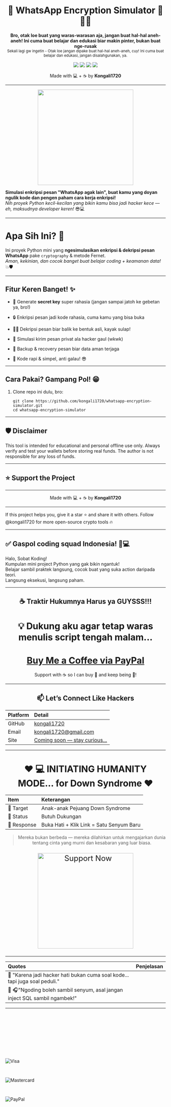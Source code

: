 <h1 align="center">🧊  WhatsApp Encryption Simulator 🔐🚀🔥</h1>
<p align="center">
  <b>Bro, otak loe buat yang waras-warasan aja, jangan buat hal-hal aneh-aneh! Ini cuma buat belajar dan edukasi biar makin pinter, bukan buat nge-rusak</b><br>
  <sub>Sekali lagi gw ingetin - Otak loe jangan dipake buat hal-hal aneh-aneh, cuy! Ini cuma buat belajar dan edukasi, jangan disalahgunakan, ya.</sub>
</p>

<p align="center">
  <img src="https://img.shields.io/badge/Python-3.8+-blue?style=flat-square&logo=python">
  <img src="https://img.shields.io/badge/Status-Stable-brightgreen?style=flat-square">
  <img src="https://img.shields.io/badge/Security-Offline🛡️-important?style=flat-square">
  <img src="https://img.shields.io/github/license/kongali1720/cold-wallet-generator?style=flat-square">
</p>

<p align="center"> Made with 💻 + ☕ by <b>Kongali1720</b> </p>

---

<p align="center"> <img src="https://media1.giphy.com/media/v1.Y2lkPTc5MGI3NjExMTYwNnR2bTNhd2w1d24yYmN1dTRjaTlib3BidWI2ZHY4cXMwbXQwbCZlcD12MV9pbnRlcm5hbF9naWZfYnlfaWQmY3Q9Zw/DqiMTFxiXx0VaVZQbF/giphy.gif" width="300"/> </p>



**Simulasi enkripsi pesan "WhatsApp agak lain", buat kamu yang doyan ngulik kode dan pengen paham cara kerja enkripsi!**  
_Nih proyek Python kecil-kecilan yang bikin kamu bisa jadi hacker kece — eh, maksudnya developer keren!_ 😎💻

---

# Apa Sih Ini? 🤔

Ini proyek Python mini yang **ngesimulasikan enkripsi & dekripsi pesan WhatsApp** pake `cryptography` & metode Fernet.  
_Aman, kekinian, dan cocok banget buat belajar coding + keamanan data!_ 💥🛡️

---

## Fitur Keren Banget! ✨  

- 🔑 Generate **secret key** super rahasia (jangan sampai jatoh ke gebetan ya, bro!)
  
- 🔒 Enkripsi pesan jadi kode rahasia, cuma kamu yang bisa buka
  
- 🕵️‍♂️ Dekripsi pesan biar balik ke bentuk asli, kayak sulap!
  
- 📲 Simulasi kirim pesan privat ala hacker gaul (wkwk)
  
- 💾 Backup & recovery pesan biar data aman terjaga
  
- 🧼 Kode rapi & simpel, anti galau! 😎

---

## Cara Pakai? Gampang Pol! 😁  
1. Clone repo ini dulu, bro:
 
       git clone https://github.com/kongali1720/whatsapp-encryption-simulator.git
       cd whatsapp-encryption-simulator
---

## 🛡️ Disclaimer
This tool is intended for educational and personal offline use only.
Always verify and test your wallets before storing real funds.
The author is not responsible for any loss of funds.

---

## ⭐️ Support the Project

---

<p align="center"> Made with 💻 + ☕ by <b>Kongali1720</b> </p>

---
If this project helps you, give it a star ⭐ and share it with others.
Follow @kongali1720 for more open-source crypto tools 🔥

---

## ✅ Gaspol coding squad Indonesia! 🚀💻

Halo, Sobat Koding!  
Kumpulan mini project Python yang gak bikin ngantuk!  
Belajar sambil praktek langsung, cocok buat yang suka action daripada teori.  
Langsung eksekusi, langsung paham.

---

<h2 align="center">☕ Traktir Hukumnya Harus ya GUYSSS!!!</h2>

<div align="center">

# 💡 Dukung aku agar tetap waras menulis script tengah malam...

# [Buy Me a Coffee via PayPal](https://www.paypal.com/paypalme/bungtempong99)  
Support with ☕ so I can buy 🍜 and keep being 🧠!

---

<h2>📫 Let’s Connect Like Hackers</h2>

| Platform | Detail |
|:--------|:-------|
| GitHub  | [kongali1720](https://github.com/kongali1720) |
| Email   | [kongali1720@gmail.com](mailto:kongali1720@gmail.com) |
| Site    | [Coming soon — stay curious... ](https://kongali1720.github.io)|

---

# ❤️  💻 INITIATING HUMANITY MODE... for Down Syndrome ❤️
| Item        | Keterangan |
|:------------|:-----------|
| 🎯 Target   | Anak-anak Pejuang Down Syndrome |
| 📡 Status   | Butuh Dukungan |
| 🧠 Response | Buka Hati + Klik Link = Satu Senyum Baru |

> Mereka bukan berbeda — mereka dilahirkan untuk mengajarkan dunia tentang cinta yang murni dan kesabaran yang luar biasa.

<p align="center" style="font-size: 1.5rem;">
  <a href="https://mydonation4ds.github.io/" target="_blank" style="display: inline-block;">
    <img 
      src="https://img.shields.io/badge/SUPPORT--NOW-%23FF6600?style=for-the-badge&logo=heart&logoColor=white&labelColor=white&color=FF6600" 
      alt="Support Now" 
      style="width: 300px; height: auto;" 
    />
  </a>
</p>

---

| Quotes | Penjelasan |
|:-------|:-----------|
| 🧡 "Karena jadi hacker hati bukan cuma soal kode... tapi juga soal peduli." |  |
| 🧠 🎧"Ngoding boleh sambil senyum, asal jangan inject SQL sambil ngambek!" |  |

---

<p align="center" style="display: flex; justify-content: center; align-items: flex-end; gap: 50px; margin-top: 20px; height: 80px;">
  <div style="height: 60px; display: flex; align-items: flex-end;">
    <img src="https://upload.wikimedia.org/wikipedia/commons/thumb/4/41/Visa_Logo.png/100px-Visa_Logo.png" alt="Visa" style="max-height: 100%; max-width: 120px;" />
  </div>
  <div style="height: 60px; display: flex; align-items: flex-end;">
    <img src="https://upload.wikimedia.org/wikipedia/commons/thumb/2/2a/Mastercard-logo.svg/100px-Mastercard-logo.svg.png" alt="Mastercard" style="max-height: 100%; max-width: 120px;" />
  </div>
  <div style="height: 60px; display: flex; align-items: flex-end;">
    <img src="https://upload.wikimedia.org/wikipedia/commons/thumb/3/39/PayPal_logo.svg/100px-PayPal_logo.svg.png" alt="PayPal" style="max-height: 100%; max-width: 120px;" />
  </div>
</p>
